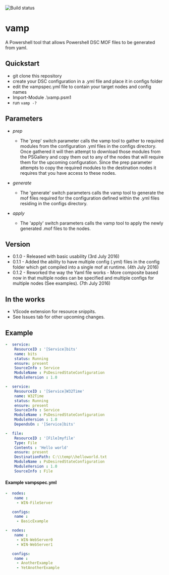 ![Build status](https://ci.appveyor.com/api/projects/status/s7a7aos4yo2v3vvd?svg=true)

# vamp
A Powershell tool that allows Powershell DSC MOF files to be generated from yaml. 

## Quickstart
* git clone this repository
* create your DSC configuration in a .yml file and place it in configs folder
* edit the vampspec.yml file to contain your target nodes and config names
* Import-Module .\vamp.psm1
* run ```vamp -?```

## Parameters

* *prep*
  - The 'prep' switch parameter calls the vamp tool to gather to required modules from the configuration .yml files in the configs directory. Once gathered it will then attempt to download
  those modules from the PSGallery and copy them out to any of the nodes that will require them for the upcoming configuration. Since the prep parameter attempts to copy the required modules to the destination nodes it requires that you have access to these nodes.

* *generate*
  - The 'generate' switch parameters calls the vamp tool to generate the mof files required for the configuration defined within the .yml files residing in the configs directory.

* *apply*
  - The 'apply' switch parameters calls the vamp tool to apply the newly generated .mof files to the nodes.


## Version

 * 0.1.0 - Released with basic usability (3rd July 2016)
 * 0.1.1 - Added the ability to have multiple config (.yml) files in the config folder which get compiled into a single mof at runtime. (4th July 2016)
 * 0.1.2 - Reworked the way the Yaml file works - More composite based now in that multiple nodes can be specified and multiple configs for multiple nodes (See examples). (7th July 2016) 

## In the works

 * VScode extension for resource snippits.
 * See Issues tab for other upcoming changes.


## Example 

```yaml
-  service:
    ResourceID : '[Service]bits'
    name: bits
    status: Running
    ensure: present
    SourceInfo : Service
    ModuleName : PsDesiredStateConfiguration
    ModuleVersion : 1.0

-  service:
    ResourceID : '[Service]W32Time'
    name: W32Time
    status: Running
    ensure: present
    SourceInfo : Service
    ModuleName : PsDesiredStateConfiguration
    ModuleVersion : 1.0
    DependsOn : '[Service]bits'

-  file:
    ResourceID : '[File]myfile'
    Type: File
    Contents : 'Hello world'
    ensure: present
    DestinationPath: C:\\temp\\helloworld.txt
    ModuleName : PsDesiredStateConfiguration
    ModuleVersion : 1.0
    SourceInfo : File
```

#### Example vampspec.yml
```yaml
-  nodes:
    name : 
     - WIN-FileServer

   configs:
    name : 
     - BasicExample

-  nodes:
    name : 
     - WIN-WebServer0
     - WIN-WebServer1

   configs:
    name : 
     - AnotherExample
     - YetAnotherExample

```
